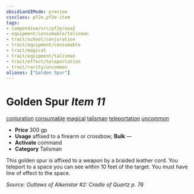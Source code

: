 ```yaml
---
obsidianUIMode: preview
cssclass: pf2e,pf2e-item
tags:
- compendium/src/pf2e/ooa2
- equipment/consumable/talisman
- trait/school/conjuration
- trait/equipment/consumable
- trait/magical
- trait/equipment/talisman
- trait/effect/teleportation
- trait/rarity/uncommon
aliases: ["Golden Spur"]
---
```

# Golden Spur *Item 11*  
[conjuration](conjuration.md)  [consumable](consumable.md)  [magical](magical.md)  [talisman](talisman.md)  [teleportation](teleportation.md)  [uncommon](uncommon.md)  

- **Price** 300 gp
- **Usage** affixed to a firearm or crossbow; **Bulk** —
- **Activate** command
- **Category** Talisman

This golden spur is affixed to a weapon by a braided leather cord. You teleport to a space you can see within 10 feet of the target. You must have line of effect to the space.

*Source: Outlaws of Alkenstar #2: Cradle of Quartz p. 76*